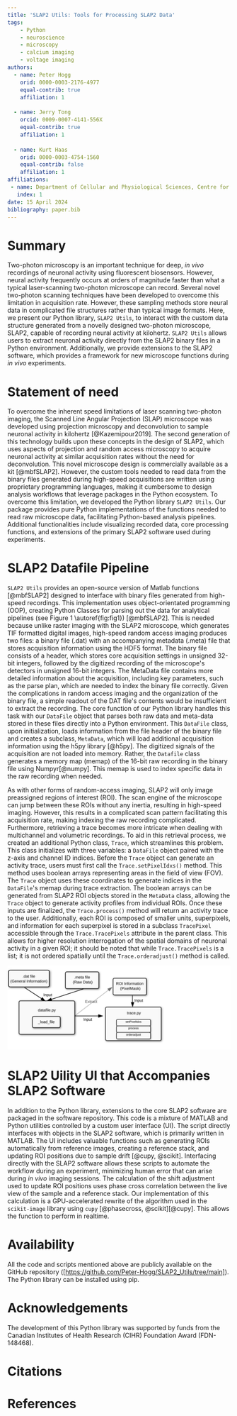 ```yaml
---
title: 'SLAP2 Utils: Tools for Processing SLAP2 Data'
tags:
    - Python
    - neuroscience
    - microscopy
    - calcium imaging
    - voltage imaging
authors:
  - name: Peter Hogg
    orid: 0000-0003-2176-4977
    equal-contrib: true 
    affiliation: 1

  - name: Jerry Tong
    orcid: 0009-0007-4141-556X
    equal-contrib: true
    affiliation: 1 

  - name: Kurt Haas
    orid: 0000-0003-4754-1560
    equal-contrib: false
    affiliation: 1
affiliations:
 - name: Department of Cellular and Physiological Sciences, Centre for Brain Health, School of Biomedical Engineering, University of British Columbia, Vancouver, Canada
   index: 1
date: 15 April 2024
bibliography: paper.bib
---
```


# Summary

Two-photon microscopy is an important technique for deep, *in vivo* recordings of neuronal activity using fluorescent biosensors. However, neural activity frequently occurs at orders of magnitude faster than what a typical laser-scanning two-photon microscope can record. Several novel two-photon scanning techniques have been developed to overcome this limitation in acquisition rate. However, these sampling methods store neural data in complicated file structures rather than typical image formats. Here, we present our Python library, `SLAP2 Utils`, to interact with the custom data structure generated from a novelly designed two-photon microscope, SLAP2, capable of recording neural activity at kilohertz. `SLAP2 Utils` allows users to extract neuronal activity directly from the SLAP2 binary files in a Python environment. Additionally, we provide extensions to the SLAP2 software, which provides a framework for new microscope functions during *in vivo* experiments.  

# Statement of need

To overcome the inherent speed limitations of laser scanning two-photon imaging, the Scanned Line Angular Projection (SLAP) microscope was developed using projection microscopy and deconvolution to sample neuronal activity in kilohertz [@Kazemipour2019]. The second generation of this technology builds upon these concepts in the design of SLAP2, which uses aspects of projection and random access microscopy to acquire neuronal activity at similar acquisition rates without the need for deconvolution. This novel microscope design is commercially available as a kit [@mbfSLAP2]. However, the custom tools needed to read data from the binary files generated during high-speed acquisitions are written using proprietary programming languages, making it cumbersome to design analysis workflows that leverage packages in the Python ecosystem. To overcome this limitation, we developed the Python library `SLAP2 Utils`. Our package provides pure Python implementations of the functions needed to read raw microscope data, facilitating Python-based analysis pipelines. Additional functionalities include visualizing recorded data, core processing functions, and extensions of the primary SLAP2 software used during experiments.

# SLAP2 Datafile Pipeline

`SLAP2 Utils` provides an open-source version of Matlab functions [@mbfSLAP2] designed to interface with binary files generated from high-speed recordings. This implementation uses object-orientated programming (OOP), creating Python Classes for parsing out the data for analytical pipelines (see Figure 1 \autoref{fig:fig1}) [@mbfSLAP2]. This is needed because unlike raster imaging with the SLAP2 microscope, which generates TIF formatted digital images, high-speed random access imaging produces two files: a binary file (.dat) with an accompanying metadata (.meta) file that stores acquisition information using the HDF5 format. The binary file consists of a header, which stores core acquisition settings in unsigned 32-bit integers, followed by the digitized recording of the microscope's detectors in unsigned 16-bit integers. The MetaData file contains more detailed information about the acquisition, including key parameters, such as the parse plan, which are needed to index the binary file correctly. Given the complications in random access imaging and the organization of the binary file, a simple readout of the DAT file's contents would be insufficient to extract the recording. The core function of our Python library handles this task with our `DataFile` object that parses both raw data and meta-data stored in these files directly into a Python environment. This `DataFile` class, upon initialization, loads information from the file header of the binary file and creates a subclass, `MetaData`, which will load additional acquisition information using the h5py library [@h5py]. The digitized signals of the acquisition are not loaded into memory. Rather, the `Datafile` class generates a memory map (memap) of the 16-bit raw recording in the binary file using Numpyr[@numpy]. This memap is used to index specific data in the raw recording when needed.

As with other forms of random-access imaging, SLAP2 will only image preassigned regions of interest (ROI). The scan engine of the microscope can jump between these ROIs without any inertia, resulting in high-speed imaging. However, this results in a complicated scan pattern facilitating this acquisition rate, making indexing the raw recording complicated. Furthermore, retrieving a trace becomes more intricate when dealing with multichannel and volumetric recordings. To aid in this retrieval process, we created an additional Python class, `Trace`, which streamlines this problem. This class initializes with three variables: a `DataFile` object paired with the z-axis and channel ID indices. Before the `Trace` object can generate an activity trace, users must first call the `Trace.setPixelIdxs()` method. This method uses boolean arrays representing areas in the field of view (FOV). The `Trace` object uses these coordinates to generate indices in the `DataFile`'s memap during trace extraction. The boolean arrays can be generated from SLAP2 ROI objects stored in the `MetaData` class, allowing the `Trace` object to generate activity profiles from individual ROIs. Once these inputs are finalized, the `Trace.process()` method will return an activity trace to the user. Additionally, each ROI is composed of smaller units, superpixels, and information for each superpixel is stored in a subclass `TracePixel` accessible through the `Trace.TracePixels` attribute in the parent class. This allows for higher resolution interrogation of the spatial domains of neuronal activity in a given ROI; it should be noted that while `Trace.TracePixels` is a list; it is not ordered spatially until the `Trace.orderadjust()` method is called.


![Figure 1: SLAP2 Pipeline. The .dat file and .meta file are inputted into datafile.py under the _load_file function, which returns a datafile object, The ROI information need to be extracted and such information are together inputted with the output of _load_file function into the trace.py, function with the order of setPixelIdxs, process, and orderadjust.\label{fig:fig1}](SLAP2_Pipeline.svg)

# SLAP2 Uility UI that Accompanies SLAP2 Software

In addition to the Python library, extensions to the core SLAP2 software are packaged in the software repository. This code is a mixture of MATLAB and Python utilities controlled by a custom user interface (UI). The script directly interfaces with objects in the SLAP2 software, which is primarily written in MATLAB. The UI includes valuable functions such as generating ROIs automatically from reference images, creating a reference stack, and updating ROI positions due to sample drift [@cupy, @scikit]. Interfacing directly with the SLAP2 software allows these scripts to automate the workflow during an experiment, minimizing human error that can arise during *in vivo* imaging sessions. The calculation of the shift adjustment used to update ROI positions uses phase cross correlation between the live view of the sample and a reference stack. Our implementation of this calculation is a GPU-accelerated rewrite of the algorithm used in the `scikit-image` library using `cupy` [@phasecross, @scikit][@cupy]. This allows the function to perform in realtime.

# Availability

All the code and scripts mentioned above are publicly available on the GitHub repository ([https://github.com/Peter-Hogg/SLAP2_Utils/tree/main]). The Python library can be installed using pip.

# Acknowledgements

The development of this Python library was supported by funds from the Canadian Institutes of Health Research (CIHR) Foundation Award (FDN-148468). 

# Citations


# References
